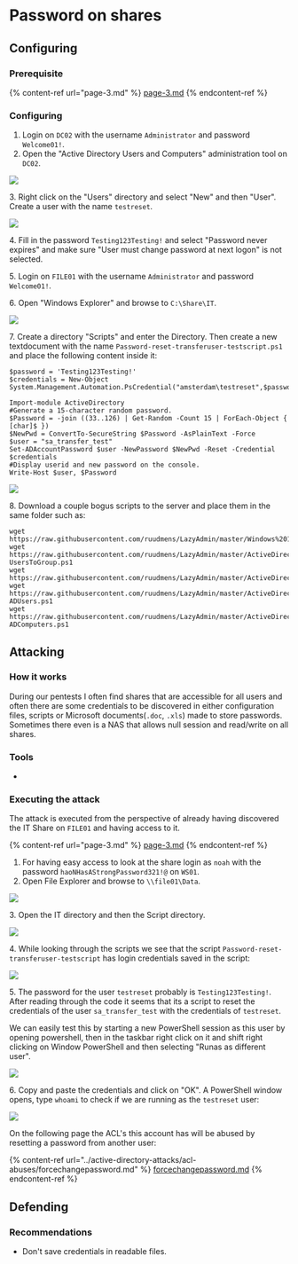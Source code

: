 # Password on shares

## Configuring

### Prerequisite&#x20;

{% content-ref url="page-3.md" %}
[page-3.md](page-3.md)
{% endcontent-ref %}

### Configuring

1. Login on `DC02` with the username `Administrator` and password `Welcome01!`.
2. Open the "Active Directory Users and Computers" administration tool on `DC02`.

![](<../../.gitbook/assets/image (50).png>)

3\. Right click on the "Users" directory and select "New" and then "User". Create a user with the name `testreset`.

![](<../../.gitbook/assets/image (29).png>)

4\. Fill in the password `Testing123Testing!` and select "Password never expires" and make sure "User must change password at next logon" is not selected.

5\. Login on `FILE01` with the username `Administrator` and password `Welcome01!`.

6\. Open "Windows Explorer" and browse to `C:\Share\IT`.

![](<../../.gitbook/assets/image (80).png>)

7\. Create a directory "Scripts" and enter the Directory. Then create a new textdocument with the name `Password-reset-transferuser-testscript.ps1` and place the following content inside it:

```
$password = 'Testing123Testing!'
$credentials = New-Object System.Management.Automation.PsCredential("amsterdam\testreset",$password)

Import-module ActiveDirectory
#Generate a 15-character random password.
$Password = -join ((33..126) | Get-Random -Count 15 | ForEach-Object { [char]$ })
$NewPwd = ConvertTo-SecureString $Password -AsPlainText -Force
$user = "sa_transfer_test"
Set-ADAccountPassword $user -NewPassword $NewPwd -Reset -Credential $credentials
#Display userid and new password on the console.
Write-Host $user, $Password
```

![](<../../.gitbook/assets/image (78) (1).png>)

8\. Download a couple bogus scripts to the server and place them in the same folder such as:

```
wget https://raw.githubusercontent.com/ruudmens/LazyAdmin/master/Windows%2010/CreateLocalAdminAcc.ps1
wget https://raw.githubusercontent.com/ruudmens/LazyAdmin/master/ActiveDirectory/Add-UsersToGroup.ps1
wget https://raw.githubusercontent.com/ruudmens/LazyAdmin/master/ActiveDirectory/CleanupDisabledUsers.ps1
wget https://raw.githubusercontent.com/ruudmens/LazyAdmin/master/ActiveDirectory/Get-ADUsers.ps1
wget https://raw.githubusercontent.com/ruudmens/LazyAdmin/master/ActiveDirectory/Get-ADComputers.ps1
```

## Attacking

### How it works

During our pentests I often find shares that are accessible for all users and often there are some credentials to be discovered in either configuration files, scripts or Microsoft documents(`.doc`, `.xls`) made to store passwords. Sometimes there even is a NAS that allows null session and read/write on all shares.

### Tools

*

### Executing the attack

The attack is executed from the perspective of already having discovered the IT Share on `FILE01` and having access to it.

{% content-ref url="page-3.md" %}
[page-3.md](page-3.md)
{% endcontent-ref %}

1. For having easy access to look at the share login as `noah` with the password `haoNHasAStrongPassword321!@` on `WS01`.
2. Open File Explorer and browse to `\\file01\Data`.

![](<../../.gitbook/assets/image (22).png>)

3\. Open the IT directory and then the Script directory.

![](<../../.gitbook/assets/image (56).png>)

4\. While looking through the scripts we see that the script `Password-reset-transferuser-testscript` has login credentials saved in the script:

![](<../../.gitbook/assets/image (18).png>)

5\. The password for the user `testreset` probably is `Testing123Testing!`. After reading through the code it seems that its a script to reset the credentials of the user `sa_transfer_test` with the credentials of `testreset`.

We can easily test this by starting a new PowerShell session as this user by opening powershell, then in the taskbar right click on it and shift right clicking on Window PowerShell and then selecting "Runas as different user".

![](<../../.gitbook/assets/image (27).png>)

6\. Copy and paste the credentials and click on "OK". A PowerShell window opens, type `whoami` to check if we are running as the `testreset` user:

![](<../../.gitbook/assets/image (19).png>)

On the following page the ACL's this account has will be abused by resetting a password from another user:

{% content-ref url="../active-directory-attacks/acl-abuses/forcechangepassword.md" %}
[forcechangepassword.md](../active-directory-attacks/acl-abuses/forcechangepassword.md)
{% endcontent-ref %}

## Defending

### Recommendations

* Don't save credentials in readable files.
